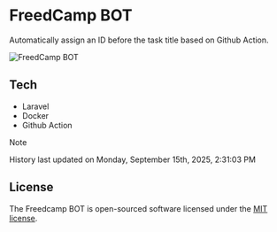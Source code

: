 # FreedCamp BOT

Automatically assign an ID before the task title based on Github Action.

![FreedCamp BOT](https://repository-images.githubusercontent.com/737932867/7d34798b-2680-471c-b089-a78a718d3d6a)

## Tech

- Laravel
- Docker
- Github Action

> [!NOTE]  
> History last updated on Monday, September 15th, 2025, 2:31:03 PM

## License

The Freedcamp BOT is open-sourced software licensed under the [MIT license](https://opensource.org/licenses/MIT).
